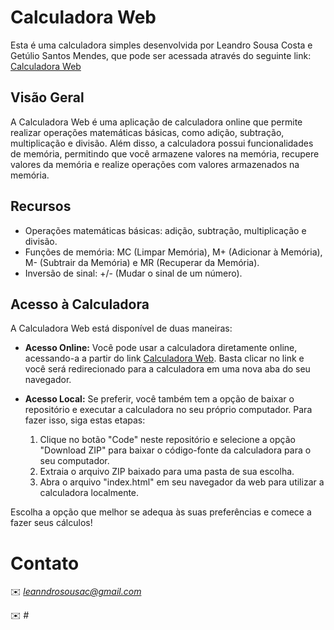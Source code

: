# Calculadora Web

Esta é uma calculadora simples desenvolvida por Leandro Sousa Costa e Getúlio Santos Mendes, que pode ser acessada através do seguinte link: [Calculadora Web](https://calculadora-lp.leannon.repl.co/)

## Visão Geral

A Calculadora Web é uma aplicação de calculadora online que permite realizar operações matemáticas básicas, como adição, subtração, multiplicação e divisão. Além disso, a calculadora possui funcionalidades de memória, permitindo que você armazene valores na memória, recupere valores da memória e realize operações com valores armazenados na memória.

## Recursos

- Operações matemáticas básicas: adição, subtração, multiplicação e divisão.
- Funções de memória: MC (Limpar Memória), M+ (Adicionar à Memória), M- (Subtrair da Memória) e MR (Recuperar da Memória).
- Inversão de sinal: +/- (Mudar o sinal de um número).

## Acesso à Calculadora

A Calculadora Web está disponível de duas maneiras:

- **Acesso Online:** Você pode usar a calculadora diretamente online, acessando-a a partir do link [Calculadora Web](https://calculadora-lp.leannon.repl.co/). Basta clicar no link e você será redirecionado para a calculadora em uma nova aba do seu navegador.

- **Acesso Local:** Se preferir, você também tem a opção de baixar o repositório e executar a calculadora no seu próprio computador. Para fazer isso, siga estas etapas:

  1. Clique no botão "Code" neste repositório e selecione a opção "Download ZIP" para baixar o código-fonte da calculadora para o seu computador.
  2. Extraia o arquivo ZIP baixado para uma pasta de sua escolha.
  3. Abra o arquivo "index.html" em seu navegador da web para utilizar a calculadora localmente.

Escolha a opção que melhor se adequa às suas preferências e comece a fazer seus cálculos!


# Contato

✉️ <i>leanndrosousac@gmail.com</i> </p>
✉️ <i>#</i>
</a>
